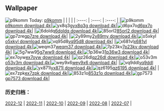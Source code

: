 ## Wallpaper
![p9komm](https://w.wallhaven.cc/full/p9/wallhaven-p9komm.jpg) Today: [p9komm](https://th.wallhaven.cc/small/p9/p9komm.jpg)
|      |      |      |
| :----: | :----: | :----: |
|![p9komm](https://th.wallhaven.cc/small/p9/p9komm.jpg)[p9komm download 4k](https://wallhaven.cc/w/p9komm)|![yx8q3g](https://th.wallhaven.cc/small/yx/yx8q3g.jpg)[yx8q3g download 4k](https://wallhaven.cc/w/yx8q3g)|![d6px7o](https://th.wallhaven.cc/small/d6/d6px7o.jpg)[d6px7o download 4k](https://wallhaven.cc/w/d6px7o)|
|![6doldq](https://th.wallhaven.cc/small/6d/6doldq.jpg)[6doldq download 4k](https://wallhaven.cc/w/6doldq)|![85orl2](https://th.wallhaven.cc/small/85/85orl2.jpg)[85orl2 download 4k](https://wallhaven.cc/w/85orl2)|![gp7zre](https://th.wallhaven.cc/small/gp/gp7zre.jpg)[gp7zre download 4k](https://wallhaven.cc/w/gp7zre)|
|![2y89my](https://th.wallhaven.cc/small/2y/2y89my.jpg)[2y89my download 4k](https://wallhaven.cc/w/2y89my)|![o5xkyl](https://th.wallhaven.cc/small/o5/o5xkyl.jpg)[o5xkyl download 4k](https://wallhaven.cc/w/o5xkyl)|![vq95d8](https://th.wallhaven.cc/small/vq/vq95d8.jpg)[vq95d8 download 4k](https://wallhaven.cc/w/vq95d8)|
|![x681vl](https://th.wallhaven.cc/small/x6/x681vl.jpg)[x681vl download 4k](https://wallhaven.cc/w/x681vl)|![weqm37](https://th.wallhaven.cc/small/we/weqm37.jpg)[weqm37 download 4k](https://wallhaven.cc/w/weqm37)|![7p23kv](https://th.wallhaven.cc/small/7p/7p23kv.jpg)[7p23kv download 4k](https://wallhaven.cc/w/7p23kv)|
|![5g7ww9](https://th.wallhaven.cc/small/5g/5g7ww9.jpg)[5g7ww9 download 4k](https://wallhaven.cc/w/5g7ww9)|![1p36w3](https://th.wallhaven.cc/small/1p/1p36w3.jpg)[1p36w3 download 4k](https://wallhaven.cc/w/1p36w3)|![ex7oyw](https://th.wallhaven.cc/small/ex/ex7oyw.jpg)[ex7oyw download 4k](https://wallhaven.cc/w/ex7oyw)|
|![qz26dl](https://th.wallhaven.cc/small/qz/qz26dl.jpg)[qz26dl download 4k](https://wallhaven.cc/w/qz26dl)|![o53v3m](https://th.wallhaven.cc/small/o5/o53v3m.jpg)[o53v3m download 4k](https://wallhaven.cc/w/o53v3m)|![wey9x6](https://th.wallhaven.cc/small/we/wey9x6.jpg)[wey9x6 download 4k](https://wallhaven.cc/w/wey9x6)|
|![vq9ddl](https://th.wallhaven.cc/small/vq/vq9ddl.jpg)[vq9ddl download 4k](https://wallhaven.cc/w/vq9ddl)|![yx871l](https://th.wallhaven.cc/small/yx/yx871l.jpg)[yx871l download 4k](https://wallhaven.cc/w/yx871l)|![qz6195](https://th.wallhaven.cc/small/qz/qz6195.jpg)[qz6195 download 4k](https://wallhaven.cc/w/qz6195)|
|![ex7zpk](https://th.wallhaven.cc/small/ex/ex7zpk.jpg)[ex7zpk download 4k](https://wallhaven.cc/w/ex7zpk)|![853z1o](https://th.wallhaven.cc/small/85/853z1o.jpg)[853z1o download 4k](https://wallhaven.cc/w/853z1o)|![gp7573](https://th.wallhaven.cc/small/gp/gp7573.jpg)[gp7573 download 4k](https://wallhaven.cc/w/gp7573)|

### 历史归档：
[2022-12](https://github.com/april-projects/april-wallpaper/tree/main/picture/2022-12/) | [2022-11](https://github.com/april-projects/april-wallpaper/tree/main/picture/2022-11/) | [2022-10](https://github.com/april-projects/april-wallpaper/tree/main/picture/2022-10/) | [2022-09](https://github.com/april-projects/april-wallpaper/tree/main/picture/2022-09/) | [2022-08](https://github.com/april-projects/april-wallpaper/tree/main/picture/2022-08/) | [2022-07](https://github.com/april-projects/april-wallpaper/tree/main/picture/2022-07/) | 